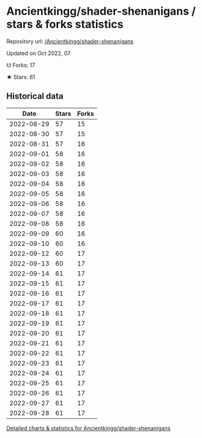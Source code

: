 # Ancientkingg/shader-shenanigans / stars & forks statistics

Repository url: [/Ancientkingg/shader-shenanigans](https://github.com/Ancientkingg/shader-shenanigans)

Updated on Oct 2022, 07

☋ Forks: 17

★ Stars: 61

## Historical data
| Date | Stars | Forks |
|------|-------|-------|
| 2022-08-29 | 57 | 15 | 
| 2022-08-30 | 57 | 15 | 
| 2022-08-31 | 57 | 16 | 
| 2022-09-01 | 58 | 16 | 
| 2022-09-02 | 58 | 16 | 
| 2022-09-03 | 58 | 16 | 
| 2022-09-04 | 58 | 16 | 
| 2022-09-05 | 58 | 16 | 
| 2022-09-06 | 58 | 16 | 
| 2022-09-07 | 58 | 16 | 
| 2022-09-08 | 58 | 16 | 
| 2022-09-09 | 60 | 16 | 
| 2022-09-10 | 60 | 16 | 
| 2022-09-12 | 60 | 17 | 
| 2022-09-13 | 60 | 17 | 
| 2022-09-14 | 61 | 17 | 
| 2022-09-15 | 61 | 17 | 
| 2022-09-16 | 61 | 17 | 
| 2022-09-17 | 61 | 17 | 
| 2022-09-18 | 61 | 17 | 
| 2022-09-19 | 61 | 17 | 
| 2022-09-20 | 61 | 17 | 
| 2022-09-21 | 61 | 17 | 
| 2022-09-22 | 61 | 17 | 
| 2022-09-23 | 61 | 17 | 
| 2022-09-24 | 61 | 17 | 
| 2022-09-25 | 61 | 17 | 
| 2022-09-26 | 61 | 17 | 
| 2022-09-27 | 61 | 17 | 
| 2022-09-28 | 61 | 17 | 


[Detailed charts & statistics for Ancientkingg/shader-shenanigans](https://reviewgithub.com/rep/Ancientkingg/shader-shenanigans)
